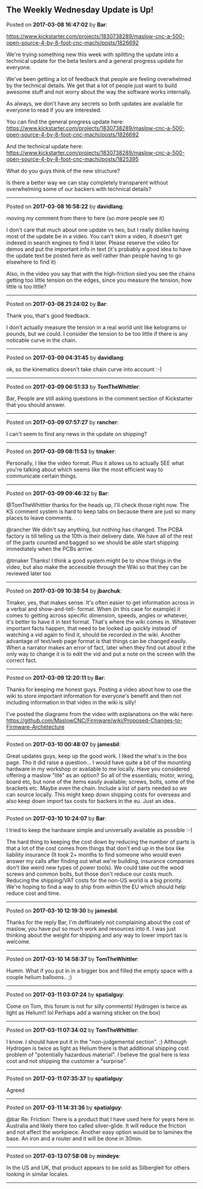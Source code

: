 ## The Weekly Wednesday Update is Up!
Posted on **2017-03-08 16:47:02** by **Bar**:

https://www.kickstarter.com/projects/1830738289/maslow-cnc-a-500-open-source-4-by-8-foot-cnc-machi/posts/1826692

We're trying something new this week with splitting the update into a technical update for the beta testers and a general progress update for everyone.

We've been getting a lot of feedback that people are feeling overwhelmed by the technical details. We get that a lot of people just want to build awesome stuff and not worry about the way the software works internally.

As always, we don't have any secrets so both updates are available for everyone to read if you are interested.

You can find the general progress update here: https://www.kickstarter.com/projects/1830738289/maslow-cnc-a-500-open-source-4-by-8-foot-cnc-machi/posts/1826692

And the technical update here: https://www.kickstarter.com/projects/1830738289/maslow-cnc-a-500-open-source-4-by-8-foot-cnc-machi/posts/1825395

What do you guys think of the new structure? 

Is there a better way we can stay completely transparent without overwhelming some of our backers with technical details?

---

Posted on **2017-03-08 16:58:22** by **davidlang**:

moving my comment from there to here (so more people see it)

I don't care that much about one update vs two, but I really dislike having most of the update be in a video. You can't skim a video, it doesn't get indexed in search engines to find it later. Please reserve the video for demos and put the important info in text (it's probably a good idea to have the update text be posted here as well rather than people having to go elsewhere to find it)

Also, in the video you say that with the high-friction sled you see the chains getting too little tension on the edges, since you measure the tension, how little is too little?

---

Posted on **2017-03-08 21:24:02** by **Bar**:

Thank you, that's good feedback.

I don't actually measure the tension in a real world unit like kelograms or pounds, but we could. I consider the tension to be too little if there is any noticable curve in the chain.

---

Posted on **2017-03-09 04:31:45** by **davidlang**:

ok, so the kinematics doesn't take chain curve into account :-)

---

Posted on **2017-03-09 06:51:33** by **TomTheWhittler**:

Bar, People are still asking questions in the comment section of Kickstarter that you should answer.

---

Posted on **2017-03-09 07:57:27** by **rancher**:

I can't seem to find any news in the update on shipping?

---

Posted on **2017-03-09 08:11:53** by **tmaker**:

Personally, I like the video format.  Plus it allows us to actually SEE what you're talking about which seems like the most efficient way to communicate certain things.

---

Posted on **2017-03-09 09:46:32** by **Bar**:

@TomTheWhittler thanks for the heads up, I'll check those right now. The KS comment system is hard to keep tabs on because there are just so many places to leave comments.

@rancher We didn't say anything, but nothing has changed. The PCBA factory is till telling us the 10th is their delivery date. We have all of the rest of the parts counted and bagged so we should be able start shipping immediately when the PCBs arrive.

@tmaker Thanks! I think a good system might be to show things in the video, but also make the accessible through the Wiki so that they can be reviewed later too

---

Posted on **2017-03-09 10:38:54** by **jbarchuk**:

Tmaker, yes, that makes sense. It's often easier to get information across in a verbal and show-and-tell- format. When (in this case for example) it comes to getting across specific dimension, speeds, angles or whatever, it's better to have it in text format. That's where the wiki comes in. Whatever important facts happen, that need to be looked up quickly instead of watching a vid again to find it, should be recorded in the wiki.
Another advantage of text/web page format is that things can be changed easily. When a narrator makes an error of fact, later when they find out about it the only way to change it is to edit the vid and put a note on the screen with the correct fact.

---

Posted on **2017-03-09 12:20:11** by **Bar**:

Thanks for keeping me honest guys. Posting a video about how to use the wiki to store important information for everyone's benefit and then not including information in that video in the wiki is silly!

I've posted the diagrams from the video with explanations on the wiki here: https://github.com/MaslowCNC/Firmware/wiki/Proposed-Changes-to-Firmware-Archetecture

---

Posted on **2017-03-10 00:48:07** by **jamesbil**:

Great updates guys, keep up the good work.
I liked the what's in the box page. Tho it did raise a question...
I would have quite a bit of the mounting hardware in my workshop or available to me locally.
Have you considered offering a maslow "lite" as an option?
So all of the essentials; motor, wiring, board etc, but none of the items easily available; screws, bolts, some of the brackets etc. Maybe even the chain. Include a list of parts needed so we can source locally.
This might keep down shipping costs for overseas and also keep down import tax costs for backers in the eu.
Just an idea..

---

Posted on **2017-03-10 10:24:07** by **Bar**:

I tried to keep the hardware simple and universally available as possible :-) 

The hard thing to keeping the cost down by reducing the number of parts is that a lot of the cost comes from things that don't end up in the box like liability insurance (It took 2+ months to find someone who would even answer my calls after finding out what we're building, insurance companies don't like weird new types of power tools). We could take out the wood screws and common bolts, but those don't reduce our costs much. Reducing the shipping/VAT costs for the non-US world is a big priority. We're hoping to find a way to ship from within the EU which should help reduce cost and time.

---

Posted on **2017-03-10 12:19:30** by **jamesbil**:

Thanks for the reply Bar, I'm deffinately not complaining about the cost of maslow, you have put so much work and resources into it. I was just thinking about the weight for shipping and any way to lower import tax is welcome.

---

Posted on **2017-03-10 14:58:37** by **TomTheWhittler**:

Humm. What if you put in in a bigger box and filled the empty space with a couple helium balloons.. ;)

---

Posted on **2017-03-11 03:07:24** by **spatialguy**:

Come on Tom, this forum is not for silly comments! Hydrogen is twice as light as Helium!! lol Perhaps add a warning sticker on the box)

---

Posted on **2017-03-11 07:34:02** by **TomTheWhittler**:

I know. I should have put it in the "non-judgemental section".  ;)
Although Hydrogen is twice as light as Helium there is that additional shipping cost problem of "potentially hazardous material". I believe the goal here is less cost and not shipping the customer a "surprise".

---

Posted on **2017-03-11 07:35:37** by **spatialguy**:

Agreed

---

Posted on **2017-03-11 14:31:36** by **spatialguy**:

@bar Re: Friction: There is a product that I have used here for years here in Australia and likely there too called silver-glide. It will reduce the friction and not affect the workpiece. Another easy option would be to laminex the base. An iron and a router and it will be done in 30min.

---

Posted on **2017-03-13 07:58:08** by **mindeye**:

In the US and UK, that product appears to be sold as Silbergleit for others looking in similar locales.

---


